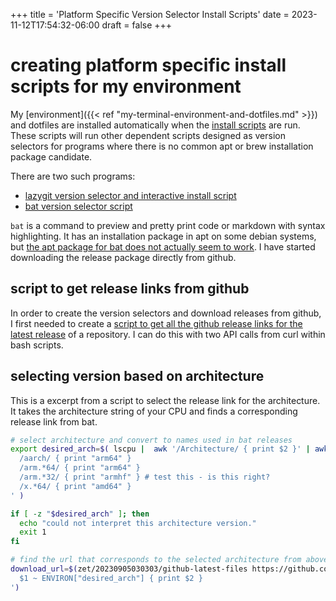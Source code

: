 +++
title = 'Platform Specific Version Selector Install Scripts'
date = 2023-11-12T17:54:32-06:00
draft = false
+++

# creating platform specific install scripts for my environment
My [environment]({{< ref "my-terminal-environment-and-dotfiles.md" >}}) and dotfiles are installed automatically when the [install scripts](https://github.com/nicholas-long/environment/blob/main/zet/20230905015223/README.md) are run.
These scripts will run other dependent scripts designed as version selectors for programs where there is no common apt or brew installation package candidate.

There are two such programs:
- [lazygit version selector and interactive install script](https://github.com/nicholas-long/environment/blob/main/zet/20230922051930/README.md)
- [bat version selector script](https://github.com/nicholas-long/environment/blob/main/zet/20230907151050/README.md)

`bat` is a command to preview and pretty print code or markdown with syntax highlighting.
It has an installation package in apt on some debian systems, but [the apt package for bat does not actually seem to work](https://github.com/nicholas-long/environment/blob/main/zet/20230905021249/README.md).
I have started downloading the release package directly from github.

## script to get release links from github
In order to create the version selectors and download releases from github, I first needed to create a [script to get all the github release links for the latest release](https://github.com/nicholas-long/environment/blob/main/zet/20230905030303/README.md) of a repository.
I can do this with two API calls from curl within bash scripts.

## selecting version based on architecture
This is a excerpt from a script to select the release link for the architecture.
It takes the architecture string of your CPU and finds a corresponding release link from bat.
```bash
# select architecture and convert to names used in bat releases
export desired_arch=$( lscpu |  awk '/Architecture/ { print $2 }' | awk '
  /aarch/ { print "arm64" }
  /arm.*64/ { print "arm64" }
  /arm.*32/ { print "armhf" } # test this - is this right?
  /x.*64/ { print "amd64" }
' )

if [ -z "$desired_arch" ]; then
  echo "could not interpret this architecture version."
  exit 1
fi

# find the url that corresponds to the selected architecture from above
download_url=$(zet/20230905030303/github-latest-files https://github.com/sharkdp/bat | grep -v musl | awk '$1 ~ /deb$/' | awk '
  $1 ~ ENVIRON["desired_arch"] { print $2 }
')
```
